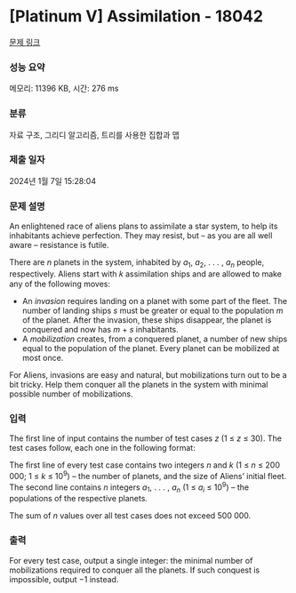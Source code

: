 # [Platinum V] Assimilation - 18042 

[문제 링크](https://www.acmicpc.net/problem/18042) 

### 성능 요약

메모리: 11396 KB, 시간: 276 ms

### 분류

자료 구조, 그리디 알고리즘, 트리를 사용한 집합과 맵

### 제출 일자

2024년 1월 7일 15:28:04

### 문제 설명

<p>An enlightened race of aliens plans to assimilate a star system, to help its inhabitants achieve perfection. They may resist, but – as you are all well aware – resistance is futile.</p>

<p>There are <em>n</em> planets in the system, inhabited by <em>a</em><sub>1</sub>, <em>a</em><sub>2</sub>, . . . , <em>a<sub>n</sub></em> people, respectively. Aliens start with 𝑘 assimilation ships and are allowed to make any of the following moves:</p>

<ul>
	<li>An <em>invasion</em> requires landing on a planet with some part of the fleet. The number of landing ships <em>s</em> must be greater or equal to the population <em>m</em> of the planet. After the invasion, these ships disappear, the planet is conquered and now has <em>m</em> + <em>s</em> inhabitants.</li>
	<li>A <em>mobilization</em> creates, from a conquered planet, a number of new ships equal to the population of the planet. Every planet can be mobilized at most once.</li>
</ul>

<p>For Aliens, invasions are easy and natural, but mobilizations turn out to be a bit tricky. Help them conquer all the planets in the system with minimal possible number of mobilizations.</p>

### 입력 

 <p>The first line of input contains the number of test cases <em>z</em> (1 ≤ <em>z</em> ≤ 30). The test cases follow, each one in the following format:</p>

<p>The first line of every test case contains two integers <em>n</em> and <em>k</em> (1 ≤ <em>n</em> ≤ 200 000; 1 ≤ <em>k</em> ≤ 10<sup>9</sup>) – the number of planets, and the size of Aliens’ initial fleet. The second line contains <em>n</em> integers <em>a</em><sub>1</sub>, . . . , <em>a<sub>n</sub></em> (1 ≤ <em>a<sub>i</sub></em> ≤ 10<sup>9</sup>) – the populations of the respective planets.</p>

<p>The sum of <em>n</em> values over all test cases does not exceed 500 000.</p>

### 출력 

 <p>For every test case, output a single integer: the minimal number of mobilizations required to conquer all the planets. If such conquest is impossible, output −1 instead.</p>

